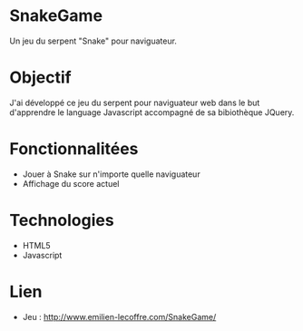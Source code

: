 # SnakeGame
Un jeu du serpent "Snake" pour naviguateur.

# Objectif
J'ai développé ce jeu du serpent pour naviguateur web dans le but d'apprendre le language Javascript accompagné de sa bibiothèque JQuery.

# Fonctionnalitées
- Jouer à Snake sur n'importe quelle naviguateur
- Affichage du score actuel

# Technologies
- HTML5
- Javascript

# Lien
- Jeu : http://www.emilien-lecoffre.com/SnakeGame/
